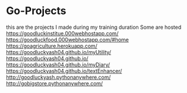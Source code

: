 # Go-Projects
this are the projects I made during my training duration
Some are hosted
https://goodluckinstitue.000webhostapp.com/
https://goodluckfood.000webhostapp.com/#home
https://goagriculture.herokuapp.com/
https://goodluckyash04.github.io/myUtility/
https://goodluckyash04.github.io/
https://goodluckyash04.github.io/myDiary/
https://goodluckyash04.github.io/textEnhancer/
http://goodluckyash.pythonanywhere.com/
http://gobigstore.pythonanywhere.com/
